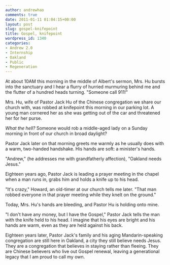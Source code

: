 ```yaml
---
author: andrewhao
comments: true
date: 2011-01-11 01:04:15+00:00
layout: post
slug: gospel-knifepoint
title: Gospel, knifepoint
wordpress_id: 1340
categories:
- Andrew 2.0
- Internship
- Oakland
- Public
- Regeneration
---
```


At about 10AM this morning in the middle of Albert's sermon, Mrs. Hu bursts into the sanctuary and I hear a flurry of hurried murmuring behind me and the flutter of a hundred heads turning. "Someone call 911!"

Mrs. Hu, wife of Pastor Jack Hu of the Chinese congregation we share our church with, was robbed at knifepoint this morning in our parking lot. A young man cornered her as she was getting out of the car and threatened her for her purse.

_What the hell?_ Someone would rob a middle-aged lady on a Sunday morning in front of our church in broad daylight?

Pastor Jack later on that morning greets me warmly as he usually does with a warm, two-handed handshake. His hands are soft: a minister's hands.

"Andrew," (he addresses me with grandfatherly affection), "Oakland needs Jesus."

Eighteen years ago, Pastor Jack is leading a prayer meeting in the chapel when a man runs in, grabs him and holds a knife up to his head.

"It's crazy," Howard, an old-timer at our church tells me later. "That man robbed everyone in that prayer meeting while they knelt on the ground."

Today, Mrs. Hu's hands are bleeding, and Pastor Hu is holding onto mine.

"I don't have any money, but I have the Gospel," Pastor Jack tells the man with the knife held to his head. I imagine that his eyes are bright and his hands are warm, even as they are held against his back.

Eighteen years later, Pastor Jack's family and his aging Mandarin-speaking congregation are still here in Oakland, a city they still believe needs Jesus. They are a congregation that believes in staying rather than fleeing. They are Chinese believers who live out Gospel renewal, leaving a generational legacy that I am proud to call my own.
